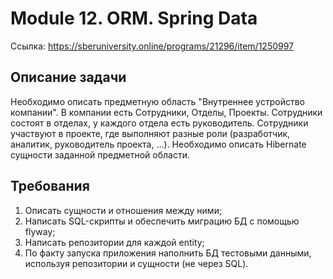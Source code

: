 # Module 12. ORM. Spring Data
Ссылка: https://sberuniversity.online/programs/21296/item/1250997

## Описание задачи
Необходимо описать предметную область "Внутреннее устройство компании". В компании есть Сотрудники, Отделы, Проекты.
Сотрудники состоят в отделах, у каждого отдела есть руководитель. Сотрудники участвуют в проекте, где выполняют разные роли
(разработчик, аналитик, руководитель проекта, ...). Необходимо описать Hibernate сущности заданной предметной области.

## Требования
1. Описать сущности и отношения между ними;
2. Написать SQL-скрипты и обеспечить миграцию БД с помощью flyway;
3. Написать репозитории для каждой entity;
4. По факту запуска приложения наполнить БД тестовыми данными, используя репозитории и сущности (не через SQL).